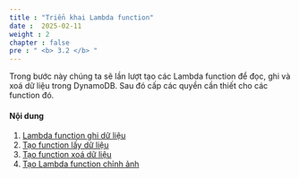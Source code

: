 ```yaml
---
title : "Triển khai Lambda function"
date :  2025-02-11
weight : 2
chapter : false
pre : " <b> 3.2 </b> "
---
```

Trong bước này chúng ta sẽ lần lượt tạo các Lambda function để đọc, ghi và xoá dữ liệu trong DynamoDB. Sau đó cấp các quyền cần thiết cho các function đó.

#### Nội dung

1. [Lambda function ghi dữ liệu](3-2-1-write-data-function/)
2. [Tạo function lấy dữ liệu](3-2-2-list-data-function/)
3. [Tạo function xoá dữ liệu](3-2-3-delete-data-function/)
4. [Tạo Lambda function chỉnh ảnh](3-2-4-resize-image-function/)
